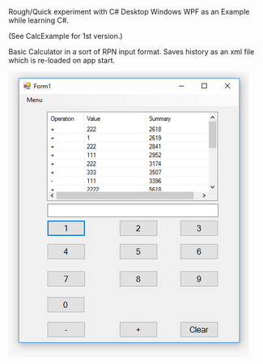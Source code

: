 Rough/Quick experiment with C# Desktop Windows WPF as an Example while learning C#.

(See CalcExample for 1st version.)

Basic Calculator in a sort of RPN input format.
Saves history as an xml file which is re-loaded on app start.

![CalcExample](https://github.com/lasellers/CalcExample/blob/master/screenshot.png)